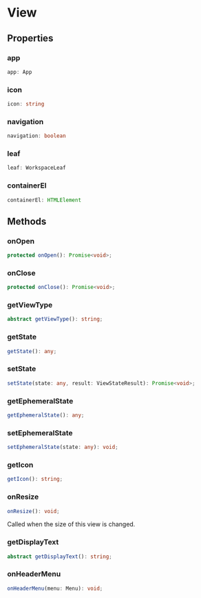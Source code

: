 # View



## Properties

### app

```ts
app: App
```



### icon

```ts
icon: string
```



### navigation

```ts
navigation: boolean
```



### leaf

```ts
leaf: WorkspaceLeaf
```



### containerEl

```ts
containerEl: HTMLElement
```




## Methods

### onOpen

```ts
protected onOpen(): Promise<void>;
```



### onClose

```ts
protected onClose(): Promise<void>;
```



### getViewType

```ts
abstract getViewType(): string;
```



### getState

```ts
getState(): any;
```



### setState

```ts
setState(state: any, result: ViewStateResult): Promise<void>;
```



### getEphemeralState

```ts
getEphemeralState(): any;
```



### setEphemeralState

```ts
setEphemeralState(state: any): void;
```



### getIcon

```ts
getIcon(): string;
```



### onResize

```ts
onResize(): void;
```

Called when the size of this view is changed.

### getDisplayText

```ts
abstract getDisplayText(): string;
```



### onHeaderMenu

```ts
onHeaderMenu(menu: Menu): void;
```



